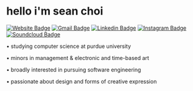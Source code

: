 # hello i'm sean choi

[![Website Badge](https://img.shields.io/badge/-szeanchoi.com-47CCCC?style=flat&logo=Google-Chrome&logoColor=white&link=https://szeanchoi.com)](https://szeanchoi.com)
[![Gmail Badge](https://img.shields.io/badge/-szeanchoi-c14438?style=flat&logo=Gmail&logoColor=white&link=mailto:szeanchoi@gmail.com)](mailto:szeanchoi@gmail.com)
[![Linkedin Badge](https://img.shields.io/badge/-szeans-blue?style=flat&logo=Linkedin&logoColor=white&link=https://www.linkedin.com/in/szeans/)](https://www.linkedin.com/in/szean/)
[![Instagram Badge](https://img.shields.io/badge/-szeans-purple?style=flat&logo=instagram&logoColor=white&link=https://instagram.com/szeans/)](https://instagram.com/szeans)
[![Soundcloud Badge](https://img.shields.io/badge/-szean-orange?style=flat&logo=soundcloud&logoColor=white&link=https://soundcloud.com/szean/)](https://soundcloud.com/szean)

<p>• studying computer science at purdue university </p>
<p>• minors in management & electronic and time-based art </p>
<p>• broadly interested in pursuing software engineering </p>
<p>• passionate about design and forms of creative expression </p>

<!--
#
### interests
-->



<!--
**szeans/szeans** is a ✨ _special_ ✨ repository because its `README.md` (this file) appears on your GitHub profile.

Here are some ideas to get you started:

- 🔭 I’m currently working on ...
- 🌱 I’m currently learning ...
- 👯 I’m looking to collaborate on ...
- 🤔 I’m looking for help with ...
- 💬 Ask me about ...
- 📫 How to reach me: ...
- 😄 Pronouns: ...
- ⚡ Fun fact: ...
-->
